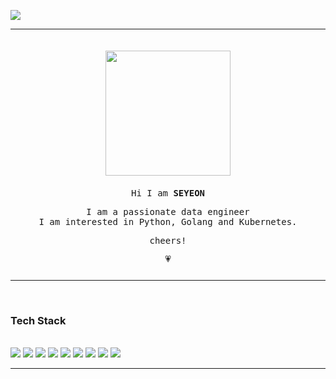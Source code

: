 ![](https://user-images.githubusercontent.com/66824510/241624753-05da990e-fae2-4ef9-b730-a57a4e22dce3.jpg)

---

<div align="center" style="padding-top:20px; padding-bottom:10px;">
<div style="margin-bottom:20px;">
    <img src="https://user-images.githubusercontent.com/66824510/241624781-5fb81e10-cc60-481c-afb9-0f506ca0c4f0.png" width="200px">
</div>
<samp>
    <p>Hi I am <b>SEYEON</b></p>
    <p>I am a passionate data engineer<br>
    I am interested in Python, Golang and Kubernetes.</p>
    <p>cheers!</p>
    💗
</samp>
</div>

---
<br>

### Tech Stack

<br>
<img src="https://img.shields.io/badge/Python-blue?style=flat&logo=Python&logoColor=FFFFFF"/>
<img src="https://img.shields.io/badge/ELK_Stack-gold?style=flat&logo=Elasticsearch&logoColor=FFFFFF"/>
<img src="https://img.shields.io/badge/Kafka-231F20?style=flat&logo=ApacheKafka&logoColor=FFFFFF"/>
<img src="https://img.shields.io/badge/Apache_Spark-E25A1C?style=flat&logo=ApacheSpark&logoColor=FFFFFF"/>
<img src="https://img.shields.io/badge/Django-092E20?style=flat&logo=Django&logoColor=FFFFFF"/>
<img src="https://img.shields.io/badge/FastAPI-089688?style=flat&logo=FastAPI&logoColor=FFFFFF"/>
<img src="https://img.shields.io/badge/MySQL-4479A1?style=flat&logo=MySQL&logoColor=FFFFFF"/>
<img src="https://img.shields.io/badge/AWS-FF9900?style=flat&logo=AmazonAWS&logoColor=FFFFFF"/>
<img src="https://img.shields.io/badge/Kubernetes-326CE5?style=flat&logo=Kubernetes&logoColor=FFFFFF"/>

---

